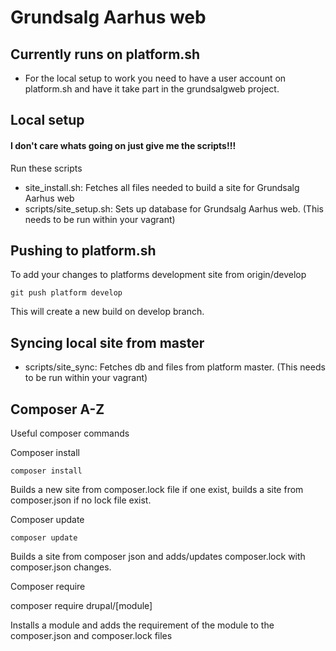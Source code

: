 # Grundsalg Aarhus web

## Currently runs on platform.sh
- For the local setup to work you need to have a user account on platform.sh and have it take part in the grundsalgweb project.

## Local setup

#### I don't care whats going on just give me the scripts!!!
Run these scripts
- site_install.sh: Fetches all files needed to build a site for Grundsalg Aarhus web
- scripts/site_setup.sh: Sets up database for Grundsalg Aarhus web. (This needs to be run within your vagrant)


## Pushing to platform.sh
To add your changes to platforms development site from origin/develop

    git push platform develop

This will create a new build on develop branch.

## Syncing local site from master
- scripts/site_sync: Fetches db and files from platform master. (This needs to be run within your vagrant)

## Composer A-Z
Useful composer commands

Composer install

    composer install

Builds a new site from composer.lock file if one exist, builds a site from composer.json if no lock file exist.

Composer update

    composer update

Builds a site from composer json and adds/updates composer.lock with composer.json changes.

Composer require

   composer require drupal/[module]

Installs a module and adds the requirement of the module to the composer.json and composer.lock files

